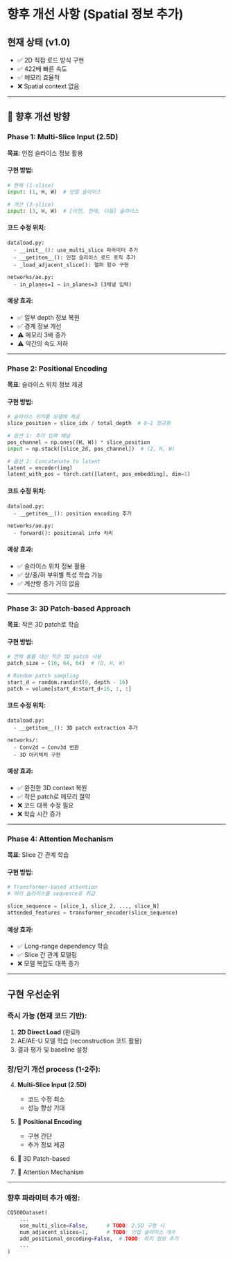 # 향후 개선 사항 (Spatial 정보 추가)

## 현재 상태 (v1.0)
- ✅ 2D 직접 로드 방식 구현
- ✅ 422배 빠른 속도
- ✅ 메모리 효율적
- ❌ Spatial context 없음

---

## 🎯 향후 개선 방향

### Phase 1: Multi-Slice Input (2.5D) 
**목표**: 인접 슬라이스 정보 활용

#### 구현 방법:
```python
# 현재 (1-slice)
input: (1, H, W)  # 단일 슬라이스

# 개선 (3-slice)
input: (3, H, W)  # [이전, 현재, 다음] 슬라이스
```

#### 코드 수정 위치:
```
dataload.py:
  - __init__(): use_multi_slice 파라미터 추가
  - __getitem__(): 인접 슬라이스 로드 로직 추가
  - _load_adjacent_slice(): 헬퍼 함수 구현

networks/ae.py:
  - in_planes=1 → in_planes=3 (3채널 입력)
```

#### 예상 효과:
- ✅ 일부 depth 정보 복원
- ✅ 경계 정보 개선
- ⚠️ 메모리 3배 증가
- ⚠️ 약간의 속도 저하

---

### Phase 2: Positional Encoding
**목표**: 슬라이스 위치 정보 제공

#### 구현 방법:
```python
# 슬라이스 위치를 모델에 제공
slice_position = slice_idx / total_depth  # 0~1 정규화

# 옵션 1: 추가 입력 채널
pos_channel = np.ones((H, W)) * slice_position
input = np.stack([slice_2d, pos_channel])  # (2, H, W)

# 옵션 2: Concatenate to latent
latent = encoder(img)
latent_with_pos = torch.cat([latent, pos_embedding], dim=1)
```

#### 코드 수정 위치:
```
dataload.py:
  - __getitem__(): position encoding 추가
  
networks/ae.py:
  - forward(): positional info 처리
```

#### 예상 효과:
- ✅ 슬라이스 위치 정보 활용
- ✅ 상/중/하 부위별 특성 학습 가능
- ✅ 계산량 증가 거의 없음

---

### Phase 3: 3D Patch-based Approach
**목표**: 작은 3D patch로 학습

#### 구현 방법:
```python
# 전체 볼륨 대신 작은 3D patch 사용
patch_size = (16, 64, 64)  # (D, H, W)

# Random patch sampling
start_d = random.randint(0, depth - 16)
patch = volume[start_d:start_d+16, :, :]
```

#### 코드 수정 위치:
```
dataload.py:
  - __getitem__(): 3D patch extraction 추가
  
networks/:
  - Conv2d → Conv3d 변환
  - 3D 아키텍처 구현
```

#### 예상 효과:
- ✅ 완전한 3D context 복원
- ✅ 작은 patch로 메모리 절약
- ❌ 코드 대폭 수정 필요
- ❌ 학습 시간 증가

---

### Phase 4: Attention Mechanism
**목표**: Slice 간 관계 학습

#### 구현 방법:
```python
# Transformer-based attention
# 여러 슬라이스를 sequence로 취급

slice_sequence = [slice_1, slice_2, ..., slice_N]
attended_features = transformer_encoder(slice_sequence)
```

#### 예상 효과:
- ✅ Long-range dependency 학습
- ✅ Slice 간 관계 모델링
- ❌ 모델 복잡도 대폭 증가

---

## 구현 우선순위

### 즉시 가능 (현재 코드 기반):
1. **2D Direct Load** (완료!)
2. AE/AE-U 모델 학습 (reconstruction 코드 활용)
3. 결과 평가 및 baseline 설정

### 장/단기 개선 process (1-2주):
4. **Multi-Slice Input (2.5D)**
   - 코드 수정 최소
   - 성능 향상 기대
   
5. 🎯 **Positional Encoding**
   - 구현 간단
   - 추가 정보 제공
6. 🔮 3D Patch-based
7. 🔮 Attention Mechanism

---

### 향후 파라미터 추가 예정:
```python
CQ500Dataset(
    ...
    use_multi_slice=False,      # TODO: 2.5D 구현 시
    num_adjacent_slices=1,      # TODO: 인접 슬라이스 개수
    add_positional_encoding=False,  # TODO: 위치 정보 추가
    ...
)
```
